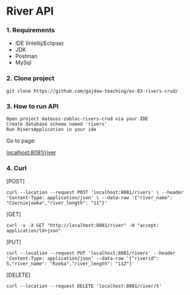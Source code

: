  River API
=======================

### 1. Requirements

- IDE (Intellij/Eclipse)
- JDK
- Postman
- MySql 

### 2. Clone project

```
git clone https://github.com/gajdaw-teaching/ex-03-rivers-crud/
```

### 3. How to run API

```
Open project mateusz-zabloc-rivers-crud via your IDE
Create database schema named 'rivers' 
Run RiversApplication in your ide
```

Go to page:

[localhost:8081/river](localhost:8081/river)

### 4. Curl
[POST]

`curl --location --request POST 'localhost:8081/rivers' \ --header 'Content-Type: application/json' \ --data-raw '{"river_name": "Czerniejowka","river_length": "11"}'`

[GET]

`curl -v -X GET "http://localhost:8081/river" -H "accept: application/ld+json"`

[PUT]

`curl --location --request PUT 'localhost:8081/rivers' --header 'Content-Type: application/json' --data-raw '{"riverid": 5,"river_name": "Rzeka","river_length": "112"}'`

[DELETE]

`curl --location --request DELETE 'localhost:8081/river/5'`

